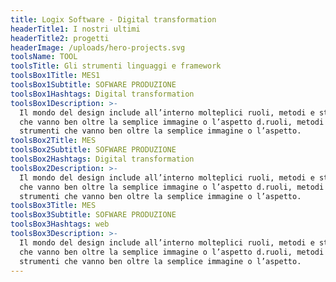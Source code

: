 ```yaml
---
title: Logix Software - Digital transformation
headerTitle1: I nostri ultimi
headerTitle2: progetti
headerImage: /uploads/hero-projects.svg
toolsName: TOOL
toolsTitle: Gli strumenti linguaggi e framework
toolsBox1Title: MES1
toolsBox1Subtitle: SOFWARE PRODUZIONE
toolsBox1Hashtags: Digital transformation
toolsBox1Description: >-
  Il mondo del design include all’interno molteplici ruoli, metodi e strumenti
  che vanno ben oltre la semplice immagine o l’aspetto d.ruoli, metodi e
  strumenti che vanno ben oltre la semplice immagine o l’aspetto.
toolsBox2Title: MES
toolsBox2Subtitle: SOFWARE PRODUZIONE
toolsBox2Hashtags: Digital transformation
toolsBox2Description: >-
  Il mondo del design include all’interno molteplici ruoli, metodi e strumenti
  che vanno ben oltre la semplice immagine o l’aspetto d.ruoli, metodi e
  strumenti che vanno ben oltre la semplice immagine o l’aspetto.
toolsBox3Title: MES
toolsBox3Subtitle: SOFWARE PRODUZIONE
toolsBox3Hashtags: web
toolsBox3Description: >-
  Il mondo del design include all’interno molteplici ruoli, metodi e strumenti
  che vanno ben oltre la semplice immagine o l’aspetto d.ruoli, metodi e
  strumenti che vanno ben oltre la semplice immagine o l’aspetto.
---
```



